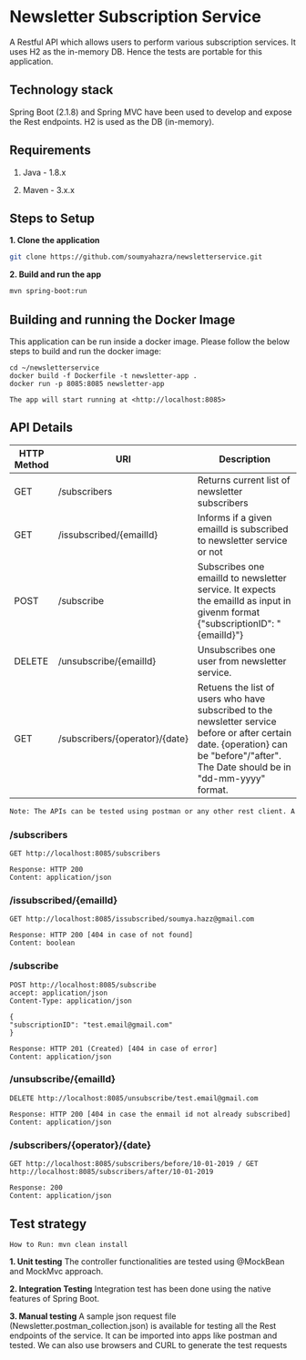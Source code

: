 # Newsletter Subscription Service

A Restful API which allows users to perform various subscription services. It uses H2 as the in-memory DB. Hence the tests are portable for this application.

## Technology stack

Spring Boot (2.1.8) and Spring MVC have been used to develop and expose the Rest endpoints. H2 is used as the DB (in-memory).

## Requirements

1. Java - 1.8.x

2. Maven - 3.x.x

## Steps to Setup

**1. Clone the application**

```bash
git clone https://github.com/soumyahazra/newsletterservice.git
```

**2. Build and run the app**

```bash
mvn spring-boot:run
```

## Building and running the Docker Image

This application can be run inside a docker image. Please follow the below steps to build and run the docker image:

```
cd ~/newsletterservice
docker build -f Dockerfile -t newsletter-app .
docker run -p 8085:8085 newsletter-app
```

```
The app will start running at <http://localhost:8085>
```

## API Details

| HTTP Method | URI	| Description |
| ------------- | ------------- | ------------------------ |
|GET | /subscribers | Returns current list of newsletter subscribers |
|GET | /issubscribed/{emailId} | Informs if a given emailId is subscribed to newsletter service or not |
|POST | /subscribe | Subscribes one emailId to newsletter service. It expects the emailId as input in givenm format {"subscriptionID": "{emailId}"} |
|DELETE | /unsubscribe/{emailId} | Unsubscribes one user from newsletter service. |
|GET | /subscribers/{operator}/{date} | Retuens the list of users who have subscribed to the newsletter service before or after certain date. {operation} can be "before"/"after". The Date should be in "dd-mm-yyyy" format. |

```bash
Note: The APIs can be tested using postman or any other rest client. A sample request JSON (Newsletter.postman_collection.json) is available in the repo for ready reference which can directly be imported to postman.
```

### /subscribers
```
GET http://localhost:8085/subscribers

Response: HTTP 200
Content: application/json
```

### /issubscribed/{emailId}
```
GET http://localhost:8085/issubscribed/soumya.hazz@gmail.com

Response: HTTP 200 [404 in case of not found]
Content: boolean
```

### /subscribe
```
POST http://localhost:8085/subscribe
accept: application/json
Content-Type: application/json

{
"subscriptionID": "test.email@gmail.com"
}

Response: HTTP 201 (Created) [404 in case of error]
Content: application/json
```

### /unsubscribe/{emailId}
```
DELETE http://localhost:8085/unsubscribe/test.email@gmail.com

Response: HTTP 200 [404 in case the enmail id not already subscribed]
Content: application/json
```

### /subscribers/{operator}/{date}
```
GET http://localhost:8085/subscribers/before/10-01-2019 / GET http://localhost:8085/subscribers/after/10-01-2019

Response: 200
Content: application/json
```

## Test strategy

```
How to Run: mvn clean install
```

**1. Unit testing**
The controller functionalities are tested using @MockBean and MockMvc approach.

**2. Integration Testing**
Integration test has been done using the native features of Spring Boot.

**3. Manual testing**
A sample json request file (Newsletter.postman_collection.json) is available for testing all the Rest endpoints of the service. It can be imported into apps like postman and tested. 
We can also use browsers and CURL to generate the test requests